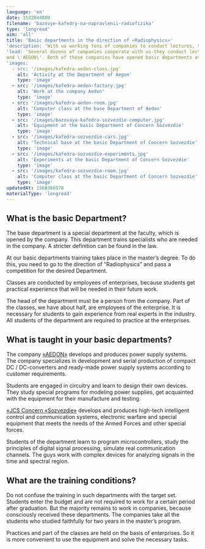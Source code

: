 ```yaml
---
language: 'en'
date: 1532044800
filename: 'bazovye-kafedry-na-napravlenii-radiofizika'
type: 'longread'
aim: 'all'
title: 'Basic departments in the direction of «Radiophysics»'
'description: 'With us working tens of companies to conduct lectures, training, practice, taking the best...'
'lead: 'Several dozens of companies cooperate with us-they conduct lectures, internships, practices, take the best students to work. But most of all we interact with the \'Concern \'Sozvezdie\'
and \'AEGON\'. Both of these companies have opened basic departments at our faculty.'
'images:
  - src: '/images/kafedra-aedon-class.jpg'
    alt: 'Activity at the Department of Aegon'
    type: 'image'
  - src: '/images/kafedra-aedon-factory.jpg'
    alt: 'Work at the company Aedon'
    type: 'image'
  - src: '/images/kafedra-aedon-room.jpg'
    alt: 'Computer class at the base Department of Aedon'
    type: 'image'
  - src: '/images/bazovaya-kafedra-sozvezdie-computer.jpg'
    alt: 'Equipment at the basic Department of Concern Sozvezdie'
    type: 'image'
  - src: '/images/kafedra-sozvezdie-cars.jpg'
    alt: 'Technical base at the basic Department of Concern Sozvezdie'
    type: 'image'
  - src: '/images/kafedra-sozvezdie-experiments.jpg'
    alt: 'Experiments at the basic Department of Concern Sozvezdie'
    type: 'image'
  - src: '/images/kafedra-sozvezdie-room.jpg'
    alt: 'Computer class at the basic Department of Concern Sozvezdie'
    type: 'image'
updatedAt: 1568360578
materialType: 'longread'
---
```

What is the basic Department?
-----------------------------

The base department is a special department at the faculty, which is opened by the company. This department trains specialists who are needed in the company. A stricter definition can be found in the law.

At our basic departments training takes place in the master’s degree. To do this, you need to go to the direction of “Radiophysics” and pass a competition for the desired Department.

Classes are conducted by employees of enterprises, because students get practical experience that will be needed in their future work.

The head of the department must be a person from the company. Part of the classes, we have about half, are employees of the enterprise. It is necessary for students to gain experience from real experts in the industry. All students of the department are required to practice at the enterprises.

What is taught in your basic departments?
-----------------------------------------

The company [«AEDON»](https://www.aedon.ru) develops and produces power supply systems. The company specializes in development and serial production of compact DC / DC-converters and ready-made power supply systems according to customer requirements.

Students are engaged in circuitry and learn to design their own devices. They study special programs for modeling power supplies, get acquainted with the equipment for their manufacture and testing.

[«JCS Concern «Sozvezdie»](https://sozvezdie.su) develops and produces high-tech intelligent control and communication systems, electronic warfare and special equipment that meets the needs of the Armed Forces and other special forces.

Students of the department learn to program microcontrollers, study the principles of digital signal processing, simulate real communication channels. The guys work with complex devices for analyzing signals in the time and spectral region.

What are the training conditions?
---------------------------------

Do not confuse the training in such departments with the target set. Students enter the budget and are not required to work for a certain period after graduation. But the majority remains to work in companies, because consciously received these departments. The companies take all the students who studied faithfully for two years in the master’s program.

Practices and part of the classes are held on the basis of enterprises. So it is more convenient to use the equipment and solve the necessary tasks.
